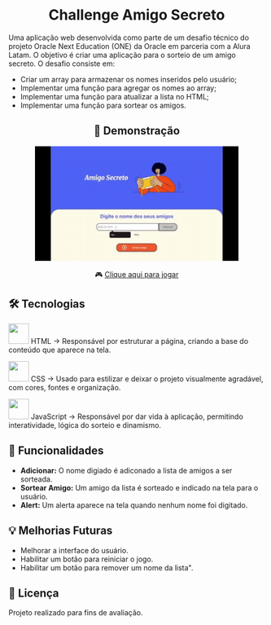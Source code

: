 <h1 align="center">Challenge Amigo Secreto</h1>

Uma aplicação web desenvolvida como parte de um desafio técnico do projeto Oracle Next Education (ONE) da Oracle em parceria com a Alura Latam. O objetivo é criar uma aplicação para o sorteio de um amigo secreto. O desafio consiste em:
* Criar um array para armazenar os nomes inseridos pelo usuário;
* Implementar uma função para agregar os nomes ao array;
* Implementar uma função para atualizar a lista no HTML;
* Implementar uma função para sortear os amigos.
  
<h2 align="center">📸 Demonstração</h2>
<p align="center">
  <img src="./assets/gif_amigo_secreto.gif" alt="Demonstração do Projeto" width="400"/>
</p>

<p align="center">
  🎮 <a href="https://challange-amigo-secreto-orpin.vercel.app/" target="_blank">Clique aqui para jogar</a>
</p>

## :hammer_and_wrench: Tecnologias
<p align="left"> <img src="https://cdn.jsdelivr.net/gh/devicons/devicon/icons/html5/html5-original.svg" width="40" height="40"/> HTML → Responsável por estruturar a página, criando a base do conteúdo que aparece na tela. </p> <p align="left"> <img src="https://cdn.jsdelivr.net/gh/devicons/devicon/icons/css3/css3-original.svg" width="40" height="40"/> CSS → Usado para estilizar e deixar o projeto visualmente agradável, com cores, fontes e organização. </p> <p align="left"> <img src="https://cdn.jsdelivr.net/gh/devicons/devicon/icons/javascript/javascript-original.svg" width="40" height="40"/> JavaScript → Responsável por dar vida à aplicação, permitindo interatividade, lógica do sorteio e dinamismo. </p>
 
## :rocket: Funcionalidades
* **Adicionar:** O nome digiado é adiconado a lista de amigos a ser sorteada.
* **Sortear Amigo:** Um amigo da lista é sorteado e indicado na tela para o usuário.
* **Alert:** Um alerta aparece na tela quando nenhum nome foi digitado.

## :bulb: Melhorias Futuras
* Melhorar a interface do usuário.
* Habilitar um botão para reiniciar o jogo.
* Habilitar um botão para remover um nome da lista".

## :scroll: Licença
Projeto realizado para fins de avaliação.
